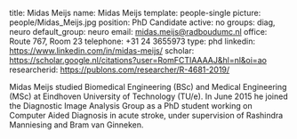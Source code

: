 title: Midas Meijs 
name: Midas Meijs 
template: people-single 
picture: people/Midas_Meijs.jpg 
position: PhD Candidate 
active: no 
groups: diag, neuro
default_group: neuro
email: midas.meijs@radboudumc.nl 
office: Route 767, Room 23 
telephone: +31 24 3655973 
type: phd 
linkedin: https://www.linkedin.com/in/midas-meijs/ 
scholar: https://scholar.google.nl/citations?user=RomFCTIAAAAJ&hl=nl&oi=ao 
researcherid: https://publons.com/researcher/R-4681-2019/

Midas Meijs studied Biomedical Engineering (BSc) and Medical Engineering (MSc) at Eindhoven University of Technology (TU/e). In June 2015 he joined the Diagnostic Image Analysis Group as a PhD student working on Computer Aided Diagnosis in acute stroke, under supervision of Rashindra Manniesing and Bram van Ginneken.
